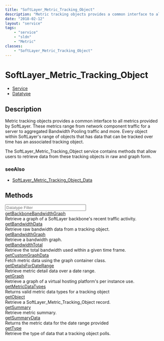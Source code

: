 ```yaml
---
title: "SoftLayer_Metric_Tracking_Object"
description: "Metric tracking objects provides a common interface to all metrics provided by SoftLayer. These metrics range from netwo... "
date: "2018-02-12"
layout: "service"
tags:
    - "service"
    - "sldn"
    - "Metric"
classes:
    - "SoftLayer_Metric_Tracking_Object"
---
```

# SoftLayer_Metric_Tracking_Object
<div id='service-datatype'>
    <ul id='sldn-reference-tabs'>
    <li id='service'> <a href='/reference/services/SoftLayer_Metric_Tracking_Object' >Service</a></li>    <li id='datatype'> <a href='/reference/datatypes/SoftLayer_Metric_Tracking_Object' >Datatype</a></li>
    </ul>
</div>

## Description
Metric tracking objects provides a common interface to all metrics provided by SoftLayer. These metrics range from network component traffic for a server to aggregated Bandwidth Pooling traffic and more. Every object within SoftLayer's range of objects that has data that can be tracked over time has an associated tracking object. 

The SoftLayer_Metric_Tracking_Object service contains methods that allow users to retrieve data from these tracking objects in raw and graph form. 



### seeAlso

* [SoftLayer_Metric_Tracking_Object_Data](/reference/datatypes/SoftLayer_Metric_Tracking_Object_Data )


        
<div id="properties" class="content">
    <h2>Methods</h2>
    <div class="view-filters">
        <div class="clearfix">
            <div class="search-input-box">
                <input placeholder="Datatype Filter" onkeyup="titleSearch(inputId='edit-combine', divId='method-div', elementClass='method-row')" 
                    type="text" id="edit-combine" value="" size="30" maxlength="128" class="form-text">
            </div>
        </div>
    </div>
    <div id="method-div">
            <div class="method-row">
                        <span class='view-field-title'><a href='/reference/services/SoftLayer_Metric_Tracking_Object/getBackboneBandwidthGraph'> getBackboneBandwidthGraph</a> </span>
            <div class='views-field-body'>Retrieve a graph of a SoftLayer backbone's recent traffic activity.</div>
        </div>
            <div class="method-row">
                        <span class='view-field-title'><a href='/reference/services/SoftLayer_Metric_Tracking_Object/getBandwidthData'> getBandwidthData</a> </span>
            <div class='views-field-body'>Retrieve raw bandwidth data from a tracking object.</div>
        </div>
            <div class="method-row">
                        <span class='view-field-title'><a href='/reference/services/SoftLayer_Metric_Tracking_Object/getBandwidthGraph'> getBandwidthGraph</a> </span>
            <div class='views-field-body'>Retrieve a bandwidth graph.</div>
        </div>
            <div class="method-row">
                        <span class='view-field-title'><a href='/reference/services/SoftLayer_Metric_Tracking_Object/getBandwidthTotal'> getBandwidthTotal</a> </span>
            <div class='views-field-body'>Retrieve the total bandwidth used within a given time frame.</div>
        </div>
            <div class="method-row">
                        <span class='view-field-title'><a href='/reference/services/SoftLayer_Metric_Tracking_Object/getCustomGraphData'> getCustomGraphData</a> </span>
            <div class='views-field-body'>Fetch metric data using the graph container class.</div>
        </div>
            <div class="method-row">
                        <span class='view-field-title'><a href='/reference/services/SoftLayer_Metric_Tracking_Object/getDetailsForDateRange'> getDetailsForDateRange</a> </span>
            <div class='views-field-body'>Retrieve metric detail data over a date range.</div>
        </div>
            <div class="method-row">
                        <span class='view-field-title'><a href='/reference/services/SoftLayer_Metric_Tracking_Object/getGraph'> getGraph</a> </span>
            <div class='views-field-body'>Retrieve a graph of a virtual hosting platform's per instance use.</div>
        </div>
            <div class="method-row">
                        <span class='view-field-title'><a href='/reference/services/SoftLayer_Metric_Tracking_Object/getMetricDataTypes'> getMetricDataTypes</a> </span>
            <div class='views-field-body'>Returns valid metric data types for a tracking object</div>
        </div>
            <div class="method-row">
                        <span class='view-field-title'><a href='/reference/services/SoftLayer_Metric_Tracking_Object/getObject'> getObject</a> </span>
            <div class='views-field-body'>Retrieve a SoftLayer_Metric_Tracking_Object record.</div>
        </div>
            <div class="method-row">
                        <span class='view-field-title'><a href='/reference/services/SoftLayer_Metric_Tracking_Object/getSummary'> getSummary</a> </span>
            <div class='views-field-body'>Retrieve metric summary.</div>
        </div>
            <div class="method-row">
                        <span class='view-field-title'><a href='/reference/services/SoftLayer_Metric_Tracking_Object/getSummaryData'> getSummaryData</a> </span>
            <div class='views-field-body'>Returns the metric data for the date range provided</div>
        </div>
            <div class="method-row">
                        <span class='view-field-title'><a href='/reference/services/SoftLayer_Metric_Tracking_Object/getType'> getType</a> </span>
            <div class='views-field-body'>Retrieve the type of data that a tracking object polls.</div>
        </div>
        </div>
</div>

